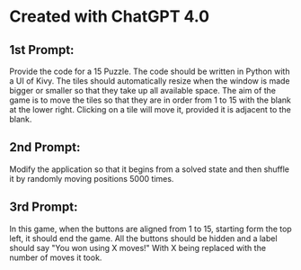 # Created with ChatGPT 4.0

## 1st Prompt:  
Provide the code for a 15 Puzzle.  The code should be written in Python with a UI of Kivy.
             The tiles should automatically resize when the window is made bigger or smaller
             so that they take up all available space. The aim of the game is to move the tiles so that
             they are in order from 1 to 15 with the blank at the lower right. Clicking on a tile will move it,
             provided it is adjacent to the blank.

## 2nd Prompt:
Modify the application so that it begins from a solved state and then shuffle
             it by randomly moving positions 5000 times.

## 3rd Prompt:
In this game, when the buttons are aligned from 1 to 15, starting form the top left, it should end the game.
            All the buttons should be hidden and a label should say "You won using X moves!"
            With X being replaced with the number of moves it took.
